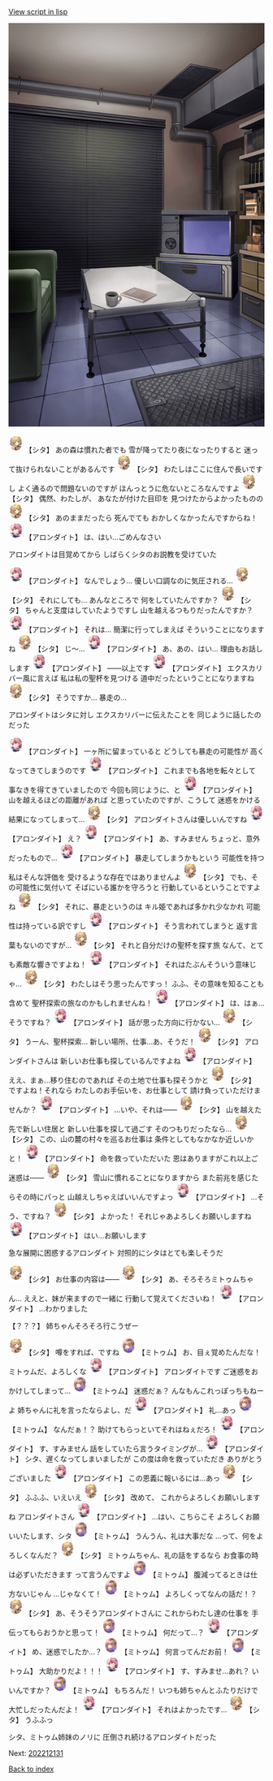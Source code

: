 [View script in lisp](../scripts/202212120.txt)

![masamune_room.png](../images/backgrounds/masamune_room.png)

<img src="../images/units/201621.png" alt="201621.png" height="34"/>
【シタ】
あの森は慣れた者でも
雪が降ってたり夜になったりすると
迷って抜けられないことがあるんです

<img src="../images/units/201621.png" alt="201621.png" height="34"/>
【シタ】
わたしはここに住んで長いですし
よく通るので問題ないのですが
ほんっとうに危ないところなんですよ

<img src="../images/units/201621.png" alt="201621.png" height="34"/>
【シタ】
偶然、わたしが、
あなたが付けた目印を
見つけたからよかったものの

<img src="../images/units/201621.png" alt="201621.png" height="34"/>
【シタ】
あのままだったら
死んでても
おかしくなかったんですからね！

<img src="../images/units/6100711.png" alt="6100711.png" height="34"/>
【アロンダイト】
は、はい…ごめんなさい

アロンダイトは目覚めてから
しばらくシタのお説教を受けていた

<img src="../images/units/6100711.png" alt="6100711.png" height="34"/>
【アロンダイト】
なんでしょう…
優しい口調なのに気圧される…

<img src="../images/units/201621.png" alt="201621.png" height="34"/>
【シタ】
それにしても…
あんなところで
何をしていたんですか？

<img src="../images/units/201621.png" alt="201621.png" height="34"/>
【シタ】
ちゃんと支度はしていたようですし
山を越えるつもりだったんですか？

<img src="../images/units/6100711.png" alt="6100711.png" height="34"/>
【アロンダイト】
それは…
簡潔に行ってしまえば
そういうことになりますね

<img src="../images/units/201621.png" alt="201621.png" height="34"/>
【シタ】
じ～…

<img src="../images/units/6100711.png" alt="6100711.png" height="34"/>
【アロンダイト】
あ、あの、はい…
理由もお話しします

<img src="../images/units/6100711.png" alt="6100711.png" height="34"/>
【アロンダイト】
――以上です

<img src="../images/units/6100711.png" alt="6100711.png" height="34"/>
【アロンダイト】
エクスカリバー風に言えば
私は私の聖杯を見つける
道中だったということになりますね

<img src="../images/units/201621.png" alt="201621.png" height="34"/>
【シタ】
そうですか…
暴走の…

アロンダイトはシタに対し
エクスカリバーに伝えたことを
同じように話したのだった

<img src="../images/units/6100711.png" alt="6100711.png" height="34"/>
【アロンダイト】
一ヶ所に留まっていると
どうしても暴走の可能性が
高くなってきてしまうのです

<img src="../images/units/6100711.png" alt="6100711.png" height="34"/>
【アロンダイト】
これまでも各地を転々として
事なきを得てきていましたので
今回も同じように、と

<img src="../images/units/6100711.png" alt="6100711.png" height="34"/>
【アロンダイト】
山を越えるほどの距離があれば
と思っていたのですが、こうして
迷惑をかける結果になってしまって…

<img src="../images/units/201621.png" alt="201621.png" height="34"/>
【シタ】
アロンダイトさんは優しいんですね

<img src="../images/units/6100711.png" alt="6100711.png" height="34"/>
【アロンダイト】
え？

<img src="../images/units/6100711.png" alt="6100711.png" height="34"/>
【アロンダイト】
あ、すみません
ちょっと、意外だったもので…

<img src="../images/units/6100711.png" alt="6100711.png" height="34"/>
【アロンダイト】
暴走してしまうかもという
可能性を持つ私はそんな評価を
受けるような存在ではありませんよ

<img src="../images/units/201621.png" alt="201621.png" height="34"/>
【シタ】
でも、その可能性に気付いて
そばにいる誰かを守ろうと
行動しているということですよね

<img src="../images/units/201621.png" alt="201621.png" height="34"/>
【シタ】
それに、暴走というのは
キル姫であれば多かれ少なかれ
可能性は持っている訳ですし

<img src="../images/units/6100711.png" alt="6100711.png" height="34"/>
【アロンダイト】
そう言われてしまうと
返す言葉もないのですが…

<img src="../images/units/201621.png" alt="201621.png" height="34"/>
【シタ】
それと自分だけの聖杯を探す旅
なんて、とても素敵な響きですよね！

<img src="../images/units/6100711.png" alt="6100711.png" height="34"/>
【アロンダイト】
それはたぶんそういう意味じゃ…

<img src="../images/units/201621.png" alt="201621.png" height="34"/>
【シタ】
わたしはそう思ったんですっ！
ふふ、その意味を知ることも含めて
聖杯探索の旅なのかもしれませんね！

<img src="../images/units/6100711.png" alt="6100711.png" height="34"/>
【アロンダイト】
は、はぁ…そうですね？

<img src="../images/units/6100711.png" alt="6100711.png" height="34"/>
【アロンダイト】
話が思った方向に行かない…

<img src="../images/units/201621.png" alt="201621.png" height="34"/>
【シタ】
うーん、聖杯探索…
新しい場所、仕事…あ、そうだ！

<img src="../images/units/201621.png" alt="201621.png" height="34"/>
【シタ】
アロンダイトさんは
新しいお仕事も探しているんですよね

<img src="../images/units/6100711.png" alt="6100711.png" height="34"/>
【アロンダイト】
ええ、まぁ…移り住むのであれば
その土地で仕事も探そうかと

<img src="../images/units/201621.png" alt="201621.png" height="34"/>
【シタ】
ですよね！それなら
わたしのお手伝いを、お仕事として
請け負っていただけませんか？

<img src="../images/units/6100711.png" alt="6100711.png" height="34"/>
【アロンダイト】
…いや、それは――

<img src="../images/units/201621.png" alt="201621.png" height="34"/>
【シタ】
山を越えた先で新しい住居と
新しい仕事を探して過ごす
そのつもりだったなら…

<img src="../images/units/201621.png" alt="201621.png" height="34"/>
【シタ】
この、山の麓の村々を巡るお仕事は
条件としてもなかなか近しいかと！

<img src="../images/units/6100711.png" alt="6100711.png" height="34"/>
【アロンダイト】
命を救っていただいた
恩はありますがこれ以上ご迷惑は――

<img src="../images/units/201621.png" alt="201621.png" height="34"/>
【シタ】
雪山に慣れることになりますから
また前兆を感じたらその時にパっと
山越えしちゃえばいいんですよっ

<img src="../images/units/6100711.png" alt="6100711.png" height="34"/>
【アロンダイト】
…そう、ですね？

<img src="../images/units/201621.png" alt="201621.png" height="34"/>
【シタ】
よかった！
それじゃあよろしくお願いしますね

<img src="../images/units/6100711.png" alt="6100711.png" height="34"/>
【アロンダイト】
はい…お願いします

急な展開に困惑するアロンダイト
対照的にシタはとても楽しそうだ

<img src="../images/units/201621.png" alt="201621.png" height="34"/>
【シタ】
お仕事の内容は――

<img src="../images/units/201621.png" alt="201621.png" height="34"/>
【シタ】
あ、そろそろミトゥムちゃん…
ええと、妹が来ますので一緒に
行動して覚えてくださいね！

<img src="../images/units/6100711.png" alt="6100711.png" height="34"/>
【アロンダイト】
…わかりました

【？？？】
姉ちゃんそろそろ行こうぜー

<img src="../images/units/201621.png" alt="201621.png" height="34"/>
【シタ】
噂をすれば、ですね

<img src="../images/units/200531.png" alt="200531.png" height="34"/>
【ミトゥム】
お、目ぇ覚めたんだな！
ミトゥムだ、よろしくな

<img src="../images/units/6100711.png" alt="6100711.png" height="34"/>
【アロンダイト】
アロンダイトです
ご迷惑をおかけしてしまって…

<img src="../images/units/200531.png" alt="200531.png" height="34"/>
【ミトゥム】
迷惑だぁ？
んなもんこれっぽっちもねーよ
姉ちゃんに礼を言ったならよし、だ

<img src="../images/units/6100711.png" alt="6100711.png" height="34"/>
【アロンダイト】
礼…あっ

<img src="../images/units/200531.png" alt="200531.png" height="34"/>
【ミトゥム】
なんだぁ！？
助けてもらっといてそれはねぇだろ！

<img src="../images/units/6100711.png" alt="6100711.png" height="34"/>
【アロンダイト】
す、すみません
話をしていたら言うタイミングが…

<img src="../images/units/6100711.png" alt="6100711.png" height="34"/>
【アロンダイト】
シタ、遅くなってしまいましたが
この度は命を救っていただき
ありがとうございました

<img src="../images/units/6100711.png" alt="6100711.png" height="34"/>
【アロンダイト】
この恩義に報いるには…あっ

<img src="../images/units/201621.png" alt="201621.png" height="34"/>
【シタ】
ふふふ、いえいえ

<img src="../images/units/201621.png" alt="201621.png" height="34"/>
【シタ】
改めて、
これからよろしくお願いしますね
アロンダイトさん

<img src="../images/units/6100711.png" alt="6100711.png" height="34"/>
【アロンダイト】
…はい、こちらこそ
よろしくお願いいたします、シタ

<img src="../images/units/200531.png" alt="200531.png" height="34"/>
【ミトゥム】
うんうん、礼は大事だな
…って、何をよろしくなんだ？

<img src="../images/units/201621.png" alt="201621.png" height="34"/>
【シタ】
ミトゥムちゃん、礼の話をするなら
お食事の時は必ずいただきます
って言うんですよ

<img src="../images/units/200531.png" alt="200531.png" height="34"/>
【ミトゥム】
腹減ってるときは仕方ないじゃん
…じゃなくて！

<img src="../images/units/200531.png" alt="200531.png" height="34"/>
【ミトゥム】
よろしくってなんの話だ！？

<img src="../images/units/201621.png" alt="201621.png" height="34"/>
【シタ】
あ、そうそうアロンダイトさんに
これからわたし達の仕事を
手伝ってもらおうかと思って！

<img src="../images/units/200531.png" alt="200531.png" height="34"/>
【ミトゥム】
何だって…？

<img src="../images/units/6100711.png" alt="6100711.png" height="34"/>
【アロンダイト】
め、迷惑でしたか…？

<img src="../images/units/200531.png" alt="200531.png" height="34"/>
【ミトゥム】
何言ってんだお前！

<img src="../images/units/200531.png" alt="200531.png" height="34"/>
【ミトゥム】
大助かりだよ！！！

<img src="../images/units/6100711.png" alt="6100711.png" height="34"/>
【アロンダイト】
す、すみませ…あれ？
いいんですか？

<img src="../images/units/200531.png" alt="200531.png" height="34"/>
【ミトゥム】
もちろんだ！
いつも姉ちゃんとふたりだけで
大忙しだったんだよ！

<img src="../images/units/6100711.png" alt="6100711.png" height="34"/>
【アロンダイト】
それはよかったです…

<img src="../images/units/201621.png" alt="201621.png" height="34"/>
【シタ】
うふふっ

シタ、ミトゥム姉妹のノリに
圧倒され続けるアロンダイトだった


Next: [202212131](202212131.md)

[Back to index](index.md)
